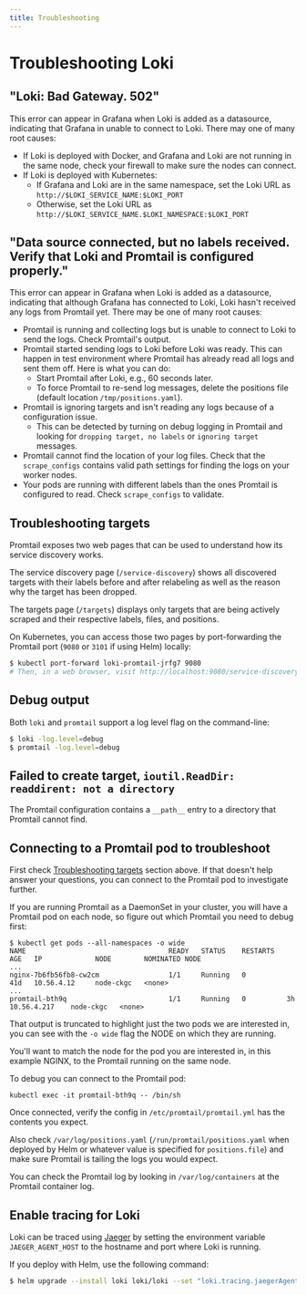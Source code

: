 ```yaml
---
title: Troubleshooting
---
```

# Troubleshooting Loki

## "Loki: Bad Gateway. 502"

This error can appear in Grafana when Loki is added as a
datasource, indicating that Grafana in unable to connect to Loki. There may
one of many root causes:

- If Loki is deployed with Docker, and Grafana and Loki are not running in the
  same node, check your firewall to make sure the nodes can connect.
- If Loki is deployed with Kubernetes:
    - If Grafana and Loki are in the same namespace, set the Loki URL as
      `http://$LOKI_SERVICE_NAME:$LOKI_PORT`
    - Otherwise, set the Loki URL as
      `http://$LOKI_SERVICE_NAME.$LOKI_NAMESPACE:$LOKI_PORT`

## "Data source connected, but no labels received. Verify that Loki and Promtail is configured properly."

This error can appear in Grafana when Loki is added as a datasource, indicating
that although Grafana has connected to Loki, Loki hasn't received any logs from
Promtail yet. There may be one of many root causes:

- Promtail is running and collecting logs but is unable to connect to Loki to
  send the logs. Check Promtail's output.
- Promtail started sending logs to Loki before Loki was ready. This can
  happen in test environment where Promtail has already read all logs and sent
  them off. Here is what you can do:
    - Start Promtail after Loki, e.g., 60 seconds later.
    - To force Promtail to re-send log messages, delete the positions file
      (default location `/tmp/positions.yaml`).
- Promtail is ignoring targets and isn't reading any logs because of a
  configuration issue.
    - This can be detected by turning on debug logging in Promtail and looking
      for `dropping target, no labels` or `ignoring target` messages.
- Promtail cannot find the location of your log files. Check that the
  `scrape_configs` contains valid path settings for finding the logs on your
  worker nodes.
- Your pods are running with different labels than the ones Promtail is
  configured to read. Check `scrape_configs` to validate.

## Troubleshooting targets

Promtail exposes two web pages that can be used to understand how its service
discovery works.

The service discovery page (`/service-discovery`) shows all
discovered targets with their labels before and after relabeling as well as
the reason why the target has been dropped.

The targets page (`/targets`) displays only targets that are being actively
scraped and their respective labels, files, and positions.

On Kubernetes, you can access those two pages by port-forwarding the Promtail
port (`9080` or `3101` if using Helm) locally:

```bash
$ kubectl port-forward loki-promtail-jrfg7 9080
# Then, in a web browser, visit http://localhost:9080/service-discovery
```

## Debug output

Both `loki` and `promtail` support a log level flag on the command-line:

```bash
$ loki -log.level=debug
$ promtail -log.level=debug
```

## Failed to create target, `ioutil.ReadDir: readdirent: not a directory`

The Promtail configuration contains a `__path__` entry to a directory that
Promtail cannot find.

## Connecting to a Promtail pod to troubleshoot

First check [Troubleshooting targets](#troubleshooting-targets) section above.
If that doesn't help answer your questions, you can connect to the Promtail pod
to investigate further.

If you are running Promtail as a DaemonSet in your cluster, you will have a
Promtail pod on each node, so figure out which Promtail you need to debug first:


```shell
$ kubectl get pods --all-namespaces -o wide
NAME                                   READY   STATUS    RESTARTS   AGE   IP             NODE        NOMINATED NODE
...
nginx-7b6fb56fb8-cw2cm                 1/1     Running   0          41d   10.56.4.12     node-ckgc   <none>
...
promtail-bth9q                         1/1     Running   0          3h    10.56.4.217    node-ckgc   <none>
```

That output is truncated to highlight just the two pods we are interested in,
you can see with the `-o wide` flag the NODE on which they are running.

You'll want to match the node for the pod you are interested in, in this example
NGINX, to the Promtail running on the same node.

To debug you can connect to the Promtail pod:

```shell
kubectl exec -it promtail-bth9q -- /bin/sh
```

Once connected, verify the config in `/etc/promtail/promtail.yml` has the
contents you expect.

Also check `/var/log/positions.yaml` (`/run/promtail/positions.yaml` when
deployed by Helm or whatever value is specified for `positions.file`) and make
sure Promtail is tailing the logs you would expect.

You can check the Promtail log by looking in `/var/log/containers` at the
Promtail container log.

## Enable tracing for Loki

Loki can be traced using [Jaeger](https://www.jaegertracing.io/) by setting
the environment variable `JAEGER_AGENT_HOST` to the hostname and port where
Loki is running.

If you deploy with Helm, use the following command:

```bash
$ helm upgrade --install loki loki/loki --set "loki.tracing.jaegerAgentHost=YOUR_JAEGER_AGENT_HOST"
```
